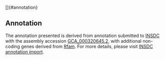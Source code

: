 []{#annotation}

Annotation
----------

The annotation presented is derived from annotation submitted to
[INSDC](http://www.insdc.org) with the assembly accession
[GCA\_000320645.2](http://www.ebi.ac.uk/ena/data/view/GCA_000320645.2),
with additional non-coding genes derived from
[Rfam](http://rfam.xfam.org/). For more details, please visit [INSDC
annotation
import](http://ensemblgenomes.org/info/data/insdc_annotation).
